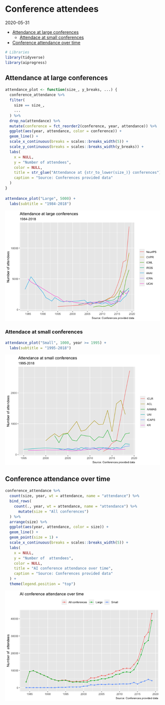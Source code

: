 Conference attendees
================
2020-05-31

  - [Attendance at large conferences](#attendance-at-large-conferences)
      - [Attendace at small
        conferences](#attendace-at-small-conferences)
  - [Conference attendance over time](#conference-attendance-over-time)

``` r
# Libraries
library(tidyverse)
library(aiprogress)
```

## Attendance at large conferences

``` r
attendance_plot <- function(size_, y_breaks, ...) {
  conference_attendance %>% 
  filter(
    size == size_,
    ...
  ) %>% 
  drop_na(attendance) %>% 
  mutate(conference = fct_reorder2(conference, year, attendance)) %>% 
  ggplot(aes(year, attendance, color = conference)) +
  geom_line() +
  scale_x_continuous(breaks = scales::breaks_width(5)) +
  scale_y_continuous(breaks = scales::breaks_width(y_breaks)) +
  labs(
    x = NULL,
    y = "Number of attendees",
    color = NULL,
    title = str_glue("Attendance at {str_to_lower(size_)} conferences"),
    caption = "Source: Conferences provided data"
  )
}

attendance_plot("Large", 5000) +
  labs(subtitle = "1984-2018")
```

![](conference_attendance_files/figure-gfm/unnamed-chunk-2-1.png)<!-- -->

### Attendace at small conferences

``` r
attendance_plot("Small", 1000, year >= 1995) +
  labs(subtitle = "1995-2018")
```

![](conference_attendance_files/figure-gfm/unnamed-chunk-3-1.png)<!-- -->

## Conference attendance over time

``` r
conference_attendance %>%  
  count(size, year, wt = attendance, name = "attendance") %>% 
  bind_rows(
    count(., year, wt = attendance, name = "attendance") %>% 
      mutate(size = "All conferences")
  ) %>% 
  arrange(size) %>% 
  ggplot(aes(year, attendance, color = size)) +
  geom_line() +
  geom_point(size = 1) +
  scale_x_continuous(breaks = scales::breaks_width(5)) +
  labs(
    x = NULL,
    y = "Number of  attendees",
    color = NULL,
    title = "AI conference attendance over time",
    caption = "Source: Conferences provided data"
  ) +
  theme(legend.position = "top")
```

![](conference_attendance_files/figure-gfm/unnamed-chunk-4-1.png)<!-- -->
